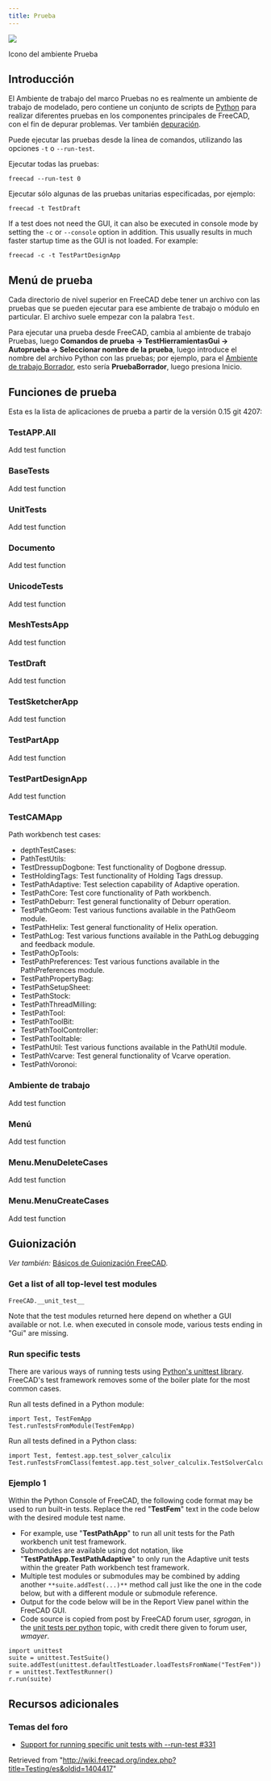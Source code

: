 ```yaml
---
title: Prueba
---
```

![](/images/Workbench_Test.svg)

Icono del ambiente Prueba

## Introducción

El Ambiente de trabajo del marco Pruebas no es realmente un ambiente de trabajo de modelado, pero contiene un conjunto de scripts de [Python](/Python/es "Python/es") para realizar diferentes pruebas en los componentes principales de FreeCAD, con el fin de depurar problemas. Ver también [depuración](/Debugging/es "Debugging/es").

Puede ejecutar las pruebas desde la línea de comandos, utilizando las opciones `-t` o `--run-test`.

Ejecutar todas las pruebas:

```
freecad --run-test 0

```

Ejecutar sólo algunas de las pruebas unitarias especificadas, por ejemplo:

```
freecad -t TestDraft

```

If a test does not need the GUI, it can also be executed in console mode by setting the `-c` or `--console` option in addition. This usually results in much faster startup time as the GUI is not loaded. For example:

```
freecad -c -t TestPartDesignApp

```

## Menú de prueba

Cada directorio de nivel superior en FreeCAD debe tener un archivo con las pruebas que se pueden ejecutar para ese ambiente de trabajo o módulo en particular. El archivo suele empezar con la palabra `Test`.

Para ejecutar una prueba desde FreeCAD, cambia al ambiente de trabajo Pruebas, luego **Comandos de prueba → TestHierramientasGui → Autoprueba → Seleccionar nombre de la prueba**, luego introduce el nombre del archivo Python con las pruebas; por ejemplo, para el [Ambiente de trabajo Borrador](/Draft_Workbench/es "Draft Workbench/es"), esto sería **PruebaBorrador**, luego presiona Inicio.

## Funciones de prueba

Esta es la lista de aplicaciones de prueba a partir de la versión 0.15 git 4207:

### TestAPP.All

Add test function

### BaseTests

Add test function

### UnitTests

Add test function

### Documento

Add test function

### UnicodeTests

Add test function

### MeshTestsApp

Add test function

### TestDraft

Add test function

### TestSketcherApp

Add test function

### TestPartApp

Add test function

### TestPartDesignApp

Add test function

### TestCAMApp

Path workbench test cases:

* depthTestCases:
* PathTestUtils:
* TestDressupDogbone: Test functionality of Dogbone dressup.
* TestHoldingTags: Test functionality of Holding Tags dressup.
* TestPathAdaptive: Test selection capability of Adaptive operation.
* TestPathCore: Test core functionality of Path workbench.
* TestPathDeburr: Test general functionality of Deburr operation.
* TestPathGeom: Test various functions available in the PathGeom module.
* TestPathHelix: Test general functionality of Helix operation.
* TestPathLog: Test various functions available in the PathLog debugging and feedback module.
* TestPathOpTools:
* TestPathPreferences: Test various functions available in the PathPreferences module.
* TestPathPropertyBag:
* TestPathSetupSheet:
* TestPathStock:
* TestPathThreadMilling:
* TestPathTool:
* TestPathToolBit:
* TestPathToolController:
* TestPathTooltable:
* TestPathUtil: Test various functions available in the PathUtil module.
* TestPathVcarve: Test general functionality of Vcarve operation.
* TestPathVoronoi:

### Ambiente de trabajo

Add test function

### Menú

Add test function

### Menu.MenuDeleteCases

Add test function

### Menu.MenuCreateCases

Add test function

## Guionización

*Ver también:* [Básicos de Guionización FreeCAD](/FreeCAD_Scripting_Basics/es "FreeCAD Scripting Basics/es").

### Get a list of all top-level test modules

```
FreeCAD.__unit_test__

```

Note that the test modules returned here depend on whether a GUI available or not. I.e. when executed in console mode, various tests ending in "Gui" are missing.

### Run specific tests

There are various ways of running tests using [Python's unittest library](https://docs.python.org/3/library/unittest.html). FreeCAD's test framework removes some of the boiler plate for the most common cases.

Run all tests defined in a Python module:

```
import Test, TestFemApp
Test.runTestsFromModule(TestFemApp)

```

Run all tests defined in a Python class:

```
import Test, femtest.app.test_solver_calculix
Test.runTestsFromClass(femtest.app.test_solver_calculix.TestSolverCalculix)

```

### Ejemplo 1

Within the Python Console of FreeCAD, the following code format may be used to run built-in tests. Replace the red "**TestFem**" text in the code below with the desired module test name.

* For example, use "**TestPathApp**" to run all unit tests for the Path workbench unit test framework.
* Submodules are available using dot notation, like "**TestPathApp.TestPathAdaptive**" to only run the Adaptive unit tests within the greater Path workbench test framework.
* Multiple test modules or submodules may be combined by adding another `**suite.addTest(...)**` method call just like the one in the code below, but with a different module or submodule reference.
* Output for the code below will be in the Report View panel within the FreeCAD GUI.
* Code source is copied from post by FreeCAD forum user, *sgrogan*, in the [unit tests per python](https://forum.freecadweb.org/viewtopic.php?style=3&p=153251#p153251) topic, with credit there given to forum user, *wmayer*.

```
import unittest
suite = unittest.TestSuite()
suite.addTest(unittest.defaultTestLoader.loadTestsFromName("TestFem"))
r = unittest.TextTestRunner()
r.run(suite)

```

## Recursos adicionales

### Temas del foro

* [Support for running specific unit tests with --run-test #331](https://forum.freecadweb.org/viewtopic.php?style=3&f=27&t=18379)

Retrieved from "<http://wiki.freecad.org/index.php?title=Testing/es&oldid=1404417>"